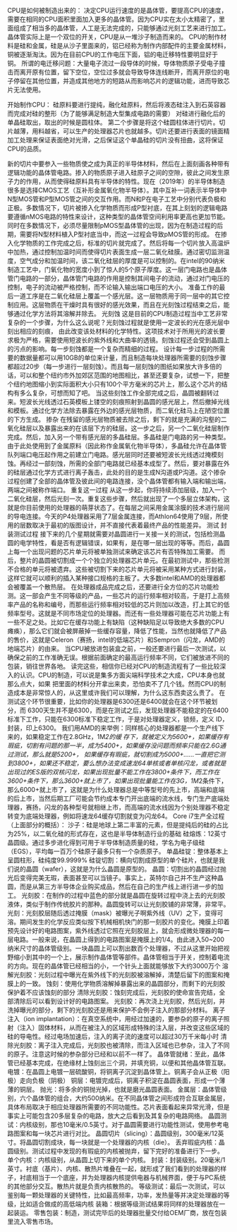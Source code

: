 CPU是如何被制造出来的：
决定CPU运行速度的是晶体管，要提高CPU的速度，需要在相同的CPU面积里面加入更多的晶体管。因为CPU实在太小太精密了，里面组成了相当多的晶体管，人工是无法完成的，只能够通过光刻工艺来进行加工。
晶体管实际上是一个双位的开关，CPU是从一堆沙子制造而来的。
CPU的制作材料是硅和金属，硅是从沙子里面来的，铝已经称为制作内部配件的主要金属材料，铜被逐渐淘汰。因为在目前CPU的工作电压下面，铝的电迁移特性要明显好于铜。
所谓的电迁移问题：大量电子流过一段导体的时候，导体物质原子受电子撞击而离开原有位置，留下空位，空位过多就会导致导体连线断开，而离开原位的电子停留在其他位置，并造成其他地方的短路从而影响芯片的逻辑功能，进而导致芯片无法使用。

开始制作CPU：
硅原料要进行提纯，融化硅原料，然后将液态硅注入到石英容器而完成对硅的整形（为了能够满足制造大型集成电路的需要）
对硅进行融化后的单晶硅取出，取出的时候是圆柱体。
第二个步骤是将这个硅圆柱体进行切片。切片越薄，用料越省，可以生产的处理器芯片也就越多。切片还要进行表面的镜面精加工处理来保证表面绝对光滑，之后保证这个单晶硅的切片没有扭曲，这将保证CPU的品质。

新的切片中要参入一些物质使之成为真正的半导体材料，然后在上面刻画各种带有逻辑功能的晶体管电路。掺入的物质原子进入硅原子之间的空隙，彼此之间发生原子力的作用，从而使得硅原料具有半导体的特性。现在（2019年）的半导体制造很多是选择CMOS工艺（互补形金属氧化物半导体）。其中互补一词表示半导体中N型MOS管和P型MOS管之间的交互作用。而N和P在电子工艺中分别代表负极和正极。多数情况下，切片被掺入化学物质而形成P型衬底，在其上刻划的逻辑电路要遵循nMOS电路的特性来设计，这种类型的晶体管空间利用率更高也更加节能。同时在多数情况下，必须尽量限制pMOS型晶体管的出现，因为在制造过程的后期，需要将N型材料植入P型衬底当中，而这一过程会导致pMOS管的形成。 
在掺入化学物质的工作完成之后，标准的切片就完成了。然后将每一个切片放入高温炉中加热，通过控制加温时间而使得切片表面生成一层二氧化硅膜。通过密切监测温度，空气成分和加温时间，该二氧化硅层的厚度是可以控制的。在intel的90纳米制造工艺中，门氧化物的宽度小到了惊人的5个原子厚度。这一层门电路也是晶体管门电路的一部分，晶体管门电路的作用是控制其间电子的流动，通过对门电压的控制，电子的流动被严格控制，而不论输入输出端口电压的大小。 
准备工作的最后一道工序是在二氧化硅层上覆盖一个感光层。这一层物质用于同一层中的其它控制应用。这层物质在干燥时具有很好的感光效果，而且在光刻蚀过程结束之后，能够通过化学方法将其溶解并除去。 
光刻蚀 
这是目前的CPU制造过程当中工艺非常复杂的一个步骤，为什么这么说呢？光刻蚀过程就是使用一定波长的光在感光层中刻出相应的刻痕， 由此改变该处材料的化学特性。这项技术对于所用光的波长要求极为严格，需要使用短波长的紫外线和大曲率的透镜。刻蚀过程还会受到晶圆上的污点的影响。每一步刻蚀都是一个复杂而精细的过程。 
设计每一步过程的所需要的数据量都可以用10GB的单位来计量，而且制造每块处理器所需要的刻蚀步骤都超过20步（每一步进行一层刻蚀）。而且每一层刻蚀的图纸如果放大许多倍的话，可以和整个纽约市外加郊区范围的地图相比，甚至还要复杂，试想一下，把整个纽约地图缩小到实际面积大小只有100个平方毫米的芯片上，那么这个芯片的结构有多么复杂，可想而知了吧。 
当这些刻蚀工作全部完成之后，晶圆被翻转过来。短波长光线透过石英模板上镂空的刻痕照射到晶圆的感光层上，然后撤掉光线和模板。通过化学方法除去暴露在外边的感光层物质，而二氧化硅马上在陋空位置的下方生成。 
掺杂 
在残留的感光层物质被去除之后，剩下的就是充满的沟壑的二氧化硅层以及暴露出来的在该层下方的硅层。这一步之后，另一个二氧化硅层制作完成。然后，加入另一个带有感光层的多晶硅层。多晶硅是门电路的另一种类型。由于此处使用到了金属原料（因此称作金属氧化物半导体），多晶硅允许在晶体管队列端口电压起作用之前建立门电路。感光层同时还要被短波长光线透过掩模刻蚀。再经过一部刻蚀，所需的全部门电路就已经基本成型了。然后，要对暴露在外的硅层通过化学方式进行离子轰击，此处的目的是生成N沟道或P沟道。这个掺杂过程创建了全部的晶体管及彼此间的电路连接，没个晶体管都有输入端和输出端，两端之间被称作端口。 
重复这一过程 
从这一步起，你将持续添加层级，加入一个二氧化硅层，然后光刻一次。重复这些步骤，然后就出现了一个多层立体架构，这就是你目前使用的处理器的萌芽状态了。在每层之间采用金属涂膜的技术进行层间的导电连接。今天的P4处理器采用了7层金属连接，而Athlon64使用了9层，所使用的层数取决于最初的版图设计，并不直接代表着最终产品的性能差异。 
测试 封装测试过程 
接下来的几个星期就需要对晶圆进行一关接一关的测试，包括检测晶圆的电学特性，看是否有逻辑错误，如果有，是在哪一层出现的等等。而后，晶圆上每一个出现问题的芯片单元将被单独测试来确定该芯片有否特殊加工需要。 
而后，整片的晶圆被切割成一个个独立的处理器芯片单元。在最初测试中，那些检测不合格的单元将被遗弃。这些被切割下来的芯片单元将被采用某种方式进行封装，这样它就可以顺利的插入某种接口规格的主板了。大多数intel和AMD的处理器都会被覆盖一个散热层。 
在处理器成品完成之后，还要进行全方位的芯片功能检测。这一部会产生不同等级的产品，一些芯片的运行频率相对较高，于是打上高频率产品的名称和编号，而那些运行频率相对较低的芯片则加以改造，打上其它的低频率型号。这就是不同市场定位的处理器。而还有一些处理器可能在芯片功能上有一些不足之处。比如它在缓存功能上有缺陷（这种缺陷足以导致绝大多数的CPU瘫痪），那么它们就会被屏蔽掉一些缓存容量，降低了性能，当然也就降低了产品的售价，这就是Celeron（赛扬，intel的低端芯片）和Sempron（闪龙，AMD的地端芯片）的由来。 
当CPU被放进包装盒之前，一般还要进行最后一次测试，以确保之前的工作准确无误。根据前面确定的最高运行频率不同，它们被放进不同的包装，销往世界各地。 
读完这些，相信你已经对CPU的制造流程有了一些比较深入的认识。CPU的制造，可以说是集多方面尖端科学技术之大成，CPU本身也就那么点大，如果 把里面的材料分开拿出来卖，恐怕卖不了几个钱。然而CPU的制造成本是非常惊人的，从这里或许我们可以理解，为什么这东西卖这么贵了。 
在测试这个环节很重要，比如你的处理器是6300还是6400就会在这个环节被划分，而 6300天生并不是6300，而是在测试之后，发现处理器不能稳定的在6400标准下工作，只能在6300标准下稳定工作，于是对处理器定义，锁频，定义 ID，封装，印上6300。 
我们用AMD的来举例：同样核心的处理器都是一个生产线下来的，如果稳定工作在2.8GHz，1M*2的缓 存下，就被定义为5600+，如果缓存有瑕疵，切割有问题的那一半，成为5400+，如果缓存没问题而频率只能在2.6G通过测试，那么就是5200+， 如果缓存有瑕疵，就切割成为5000+……一直把它测到3800+，如果还不稳定，要么想办法变成速龙64单核或者单核闪龙，或者就是出现过的ES版的双核闪龙，如果出现批量不能工作在3800+条件下，而工作在3600+条件下，那么3600+就上市了，如果出现批量能工作在3G，1M*2条件下，那么6000+就上市了，这就是为什么处理器总是中等型号的先上市，高端和底端的后上市，当然后期工厂可能会节约成本专门开出底端的流水线，专门生产底端处理器，赛扬，闪龙的各种型号就相继上市，而高端的流水线因为个别处理器不稳定转变为底端处理器，例如将速龙64缓存切割就变为闪龙64。 
Core i7生产全过程（上面部分的概括）：
沙子：硅是地球上第二丰富的元素，但是提纯后的硅的占比为25%，以二氧化硅的形式存在，这也是半导体制造行业的基础
硅熔炼：12英寸晶圆级。通过多步进化得到可用于半导体制造质量的硅，学名为电子级硅（EGS），平均每一百万个硅原子最多只有一个杂质原子。
单晶硅锭：整体基本上呈圆柱形，硅纯度99.9999%
硅锭切割：横向切割成原型的单个硅片，也就是我们说的晶圆（wafer），这就是为什么晶圆是原型的。
晶圆：切割出的晶圆经过抛光后变得完美无瑕，表面甚至可以当镜子。事实上，英特尔自己并不生产这种晶圆，而是从第三方半导体企业购买成品，然后在自己的生产线上进行进一步的加工。
光刻胶：在制作的过程中蓝色的部分就是晶圆在旋转过程中浇上去的光刻胶液体，类似于制作传统胶片的那种。晶圆旋转可以让光刻胶铺的非常薄，非常平。
光刻：光刻胶层随后透过掩膜（mask）被曝光子啊紫外线（UV）之下，变得可溶。期间发生的化学反应类似按下机械相机快门的那一刻胶片的变化。掩膜上印着预先设计好的电路图案，紫外线透过它照在光刻胶层上，就会形成微处理器的每一层电路。一般来说，在晶圆上得到的电路图案是掩膜上的1/4。由此进入50~200纳米尺寸的晶体管级别。一块晶圆上可以割出数百个处理器，不过从这里开始把视野缩小到其中的一个上，展示制作晶体管等部件。晶体管相当于开关，控制着电流的方向。现在的晶体管已经相当的小，一个针头上面就能够放下大约3000万个
溶解光刻胶：光刻过程中曝光在紫外线下的光刻胶被溶解掉，清楚后留下的图案和掩膜上的一致。
蚀刻：使用化学物质溶解掉暴露出来的晶圆部分，而剩下的光刻胶保护着不应该蚀刻的部分
清除光刻胶：蚀刻完成后，光刻胶的使命宣告完结，全部清除后可以看到设计好的电路图案。
光刻胶：再次浇上光刻胶，然后光刻，并洗掉曝光的部分，剩下的光刻胶还是用来保护不会例子注入的那部分材料。
离子注入（ion implantation）：在真空系统中，用经过加速的，要参杂的原子的离子照射（注入）固体材料，从而在被注入的区域形成特殊的注入层，并改变这些区域的硅的导电性。经过电场加速后，注入的离子流的速度可以超过30万千米每小时
清除光刻胶：离子注入完成后，光刻胶也被清除，而注入区域也已参杂，注入了不同的原子。注意这时候的参杂部分已经和以前不一样了。
晶体管就绪：至此，晶体管已经基本完成，在绝缘材上蚀刻出三个洞，并填充铜，以便和其他晶体管互联。
电镀：在晶圆上电镀一层硫酸铜，将铜离子沉淀到晶体管上。铜离子会从正极（阳极）走向负极（阴极）
铜层：电镀完成后，铜离子积淀在晶圆表面，形成一个薄薄的铜层。
抛光：将多余的铜抛光掉，也就是磨光晶圆表面。
金属层：晶体管级别，六个晶体管的组合，大约500纳米。在不同晶体管之间形成符合互联金属层，具体布局取决于相应处理器所需要的不同功能性。芯片表面看起来异常光滑，但是事实上可能包含20多层复杂的电路，放大之后看到及其复杂的电路网络。
晶圆测试：内核级别，那也10毫米/0.5英寸。对于晶圆需要进行功能性测试，使用参考电路图案和每一块芯片进行对比。
晶圆切片（slicing）：晶圆级别，300毫米/12英寸。将晶圆切割成块，每一块就是一个处理器的内核（die）。
丢弃瑕疵内核：晶圆级别。测试过程中发现的有瑕疵的内核被抛弃，留下完好的准备进行下一步。
单个内核：内核级别，从晶圆上切下来的单个内核。
封装：封装级别。20毫米/1英寸。衬底（基片）、内核、散热片堆叠在一起，就形成了我们看到的处理器的样子，衬底相当于一个底座，并为处理器内核提供电器与机械界面，便于与PC系统的其他部分交互。散热片就是负责内核散热的。
等级测试：最后一次测试，可以鉴别每一颗处理器的关键特性，比如最高频率，功率，发热量等并决定处理器的等级，比如适合做成的高低端内核
装箱：根据等级测试结果将同样的处理器放在一起装运。
零售包装：制造，测试完毕后的处理器批量交付给OEM厂商，放在包装里流入零售市场。
